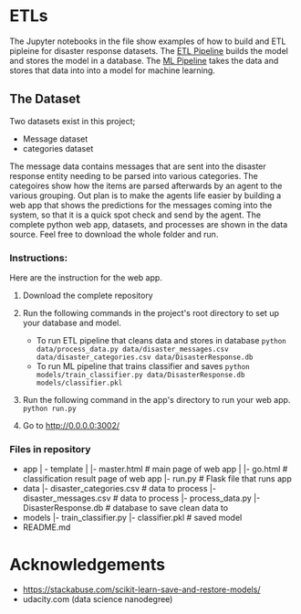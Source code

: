 # ETLs

The Jupyter notebooks in the file show examples of how to build and ETL pipleine for disaster response datasets. The [ETL Pipeline](https://github.com/akniels/ETLs/blob/master/ETL%20Pipeline%20Preparation.ipynb) builds the model and stores the model in a database. The [ML Pipeline](https://github.com/akniels/ETLs/blob/master/ML%20Pipeline%20Preparation.ipynb) takes the data and stores that data into into a model for machine learning. 

## The Dataset
Two datasets exist in this project;
* Message dataset
* categories dataset

The message data contains messages that are sent into the disaster response entity needing to be parsed into various categories. The categoires show how the items are parsed afterwards by an agent to the various grouping. Out plan is to make the agents life easier by building a web app that shows the predictions for the messages coming into the system, so that it is a quick spot check and send by the agent. The complete python web app, datasets, and processes are shown in the data source. Feel free to download the whole folder and run. 

### Instructions:
Here are the instruction for the web app. 

1. Download the complete repository
2. Run the following commands in the project's root directory to set up your database and model.

    - To run ETL pipeline that cleans data and stores in database
        `python data/process_data.py data/disaster_messages.csv data/disaster_categories.csv data/DisasterResponse.db`
    - To run ML pipeline that trains classifier and saves
        `python models/train_classifier.py data/DisasterResponse.db models/classifier.pkl`

2. Run the following command in the app's directory to run your web app.
    `python run.py`

3. Go to http://0.0.0.0:3002/

### Files in repository
* app
    | - template
    | |- master.html # main page of web app
    | |- go.html # classification result page of web app
    |- run.py # Flask file that runs app
* data
    |- disaster_categories.csv # data to process
    |- disaster_messages.csv # data to process
    |- process_data.py
    |- DisasterResponse.db # database to save clean data to
* models
    |- train_classifier.py
    |- classifier.pkl # saved model
* README.md



# Acknowledgements

* https://stackabuse.com/scikit-learn-save-and-restore-models/
* udacity.com (data science nanodegree)
